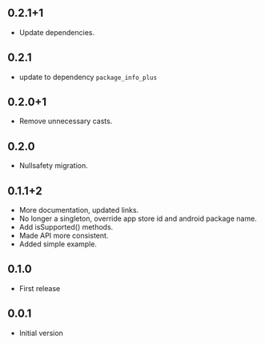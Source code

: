 ## 0.2.1+1

* Update dependencies.

## 0.2.1

* update to dependency `package_info_plus`

## 0.2.0+1

* Remove unnecessary casts.

## 0.2.0

* Nullsafety migration.

## 0.1.1+2

* More documentation, updated links.
* No longer a singleton, override app store id and android package name.
* Add isSupported() methods.
* Made API more consistent.
* Added simple example.

## 0.1.0

* First release

## 0.0.1

* Initial version

